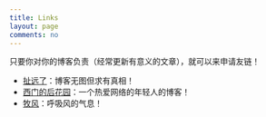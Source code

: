 ```yaml
---
title: Links
layout: page
comments: no
---
```


只要你对你的博客负责（经常更新有意义的文章），就可以来申请友链！

* [扯远了](http://heshizi.com/)：博客无图但求有真相！
* [西门的后花园](http://ons.me/)：一个热爱网络的年轻人的博客！
* [牧风](http://mufeng.me/)：呼吸风的气息！
